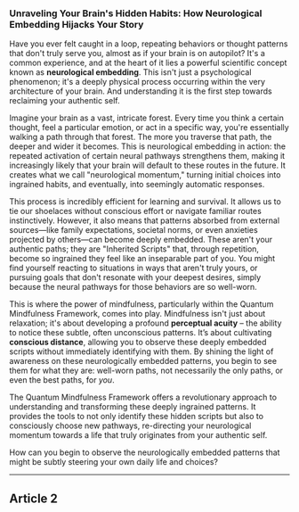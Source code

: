 ###  Unraveling Your Brain's Hidden Habits: How Neurological Embedding Hijacks Your Story
Have you ever felt caught in a loop, repeating behaviors or thought patterns that don't truly serve you, almost as if your brain is on autopilot? It's a common experience, and at the heart of it lies a powerful scientific concept known as **neurological embedding**. This isn't just a psychological phenomenon; it's a deeply physical process occurring within the very architecture of your brain. And understanding it is the first step towards reclaiming your authentic self.

Imagine your brain as a vast, intricate forest. Every time you think a certain thought, feel a particular emotion, or act in a specific way, you're essentially walking a path through that forest. The more you traverse that path, the deeper and wider it becomes. This is neurological embedding in action: the repeated activation of certain neural pathways strengthens them, making it increasingly likely that your brain will default to these routes in the future. It creates what we call "neurological momentum," turning initial choices into ingrained habits, and eventually, into seemingly automatic responses.

This process is incredibly efficient for learning and survival. It allows us to tie our shoelaces without conscious effort or navigate familiar routes instinctively. However, it also means that patterns absorbed from external sources—like family expectations, societal norms, or even anxieties projected by others—can become deeply embedded. These aren't your authentic paths; they are "Inherited Scripts" that, through repetition, become so ingrained they feel like an inseparable part of you. You might find yourself reacting to situations in ways that aren't truly yours, or pursuing goals that don't resonate with your deepest desires, simply because the neural pathways for those behaviors are so well-worn.

This is where the power of mindfulness, particularly within the Quantum Mindfulness Framework, comes into play. Mindfulness isn't just about relaxation; it's about developing a profound **perceptual acuity** – the ability to notice these subtle, often unconscious patterns. It’s about cultivating **conscious distance**, allowing you to observe these deeply embedded scripts without immediately identifying with them. By shining the light of awareness on these neurologically embedded patterns, you begin to see them for what they are: well-worn paths, not necessarily the only paths, or even the best paths, for *you*.

The Quantum Mindfulness Framework offers a revolutionary approach to understanding and transforming these deeply ingrained patterns. It provides the tools to not only identify these hidden scripts but also to consciously choose new pathways, re-directing your neurological momentum towards a life that truly originates from your authentic self.

How can you begin to observe the neurologically embedded patterns that might be subtly steering your own daily life and choices?

---

## Article 2